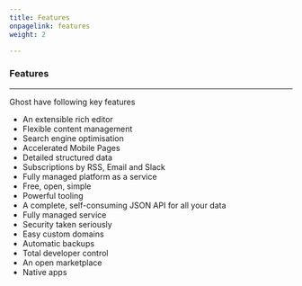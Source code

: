 ```yaml
---
title: Features
onpagelink: features
weight: 2

---
```


### Features
--------

Ghost have following key features

*   An extensible rich editor
*   Flexible content management
*   Search engine optimisation
*   Accelerated Mobile Pages
*   Detailed structured data
*   Subscriptions by RSS, Email and Slack
*   Fully managed platform as a service
*   Free, open, simple
*   Powerful tooling
*   A complete, self-consuming JSON API for all your data
*   Fully managed service
*   Security taken seriously
*   Easy custom domains
*   Automatic backups
*   Total developer control
*   An open marketplace
*   Native apps
